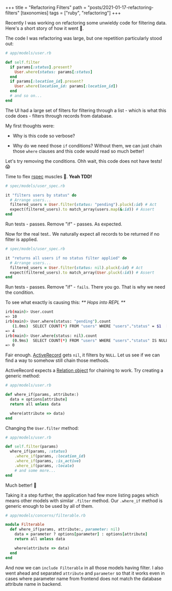 +++
title = "Refactoring Filters"
path = "posts/2021-01-17-refactoring-filters"
[taxonomies]
tags = ["ruby", "refactoring"]
+++

Recently I was working on refactoring some unwieldy code for filtering data. Here's a short story of how it went :slightly_smiling_face:.

<!-- more -->

The code I was refactoring was large, but one repetition particularly stood out:

```ruby
# app/models/user.rb

def self.filter
  if params[:status].present?
    User.where(status: params[:status]
  end
  if params[:location_id].present?
    User.where(location_id: params[:location_id])
  end
  # and so on...
end
```

The UI had a large set of filters for filtering through a list - which is what this code does - filters through records from database.

My first thoughts were:

* Why is this code so verbose?

* Why do we need those `if` conditions? Without them, we can just chain those `where` clauses and this code would read so much better!

Let's try removing the conditions. Ohh wait, this code does not have tests! :scream:

Time to flex [rspec][1] muscles :muscle:. **Yeah TDD!**

```ruby
# spec/models/user_spec.rb

it "filters users by status" do
  # Arrange users...
  filtered_users = User.filter(status: "pending").pluck(:id) # Act
  expect(filtered_users).to match_array(users.map(&:id)) # Assert
end
```
Run tests - passes.
Remove "if" - passes. As expected.

Now for the real test.. We naturally expect all records to be returned if no filter is applied.

```ruby
# spec/models/user_spec.rb

it "returns all users if no status filter applied" do
  # Arrange users...
  filtered_users = User.filter(status: nil).pluck(:id) # Act
  expect(filtered_users).to match_array(User.pluck(:id)) # Assert
end
```
Run tests - passes.
Remove "if" - `fails`. There you go. That is why we need the condition.

To see what exactly is causing this: _** Hops into REPL **_

```sh
irb(main)> User.count
=> 10
irb(main)> User.where(status: "pending").count
   (1.0ms)  SELECT COUNT(*) FROM "users" WHERE "users"."status" = $1  [["status", "pending"]]
=> 4
irb(main)> User.where(status: nil).count
   (0.9ms)  SELECT COUNT(*) FROM "users" WHERE "users"."status" IS NULL
=> 0
```

Fair enough. [ActiveRecord][2] gets `nil`, it filters by `NULL`. Let us see if we can find a way to somehow still chain those methods.

ActiveRecord expects a [Relation object][3] for chaining to work. Try creating a generic method:

```ruby
# app/models/user.rb

def where_if(params, attribute:)
  data = options[attribute]
  return all unless data

  where(attribute => data)
end
```

Changing the `User.filter` method:

```ruby
# app/models/user.rb

def self.filter(params)
  where_if(params, :status)
    .where_if(params, :location_id)
    .where_if(params, :is_active)
    .where_if(params, :locale)
    # and some more...
end
```

Much better! :tada:

Taking it a step further, the application had few more listing pages which means other models with similar `.filter` method. Our `.where_if` method is generic enough to be used by all of them.

```ruby
# app/models/concerns/filterable.rb

module Filterable
  def where_if(params, attribute:, parameter: nil)
    data = parameter ? options[parameter] : options[attribute]
    return all unless data

    where(attribute => data)
  end
end
```

And now we can `include Filterable` in all those models having filter. I also went ahead and separated `attribute` and `parameter` so that it works even in cases where parameter name from frontend does not match the database attribute name in backend.

[1]: https://rspec.info/
[2]: https://guides.rubyonrails.org/active_record_querying.html
[3]: https://api.rubyonrails.org/v6.1.0/classes/ActiveRecord/Relation.html
